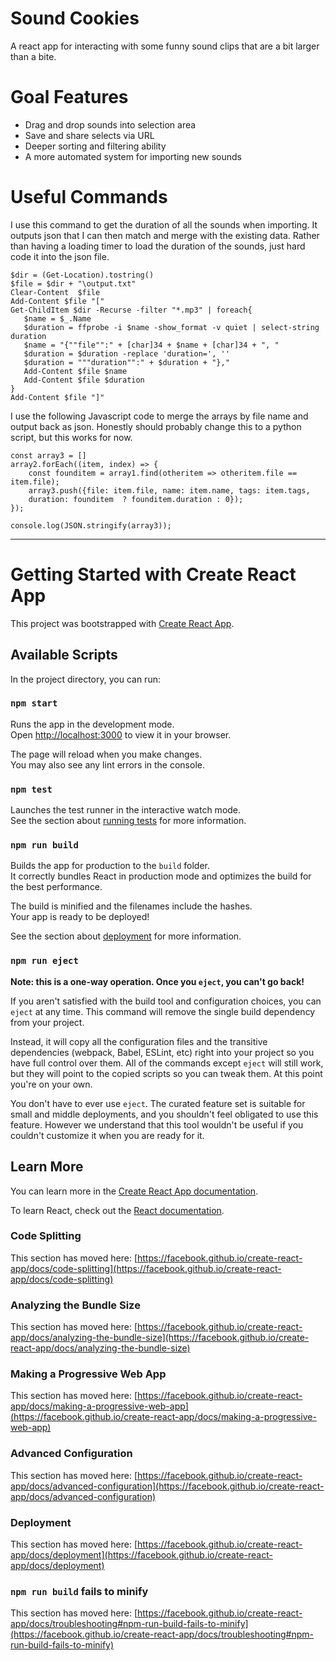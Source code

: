 # Sound Cookies

A react app for interacting with some funny sound clips that are a bit larger than a bite.

# Goal Features

- Drag and drop sounds into selection area
- Save and share selects via URL
- Deeper sorting and filtering ability
- A more automated system for importing new sounds


# Useful Commands

I use this command to get the duration of all the sounds when importing. It outputs json that I can then match and merge with the existing data. Rather than having a loading timer to load the duration of the sounds, just hard code it into the json file.

```PS
$dir = (Get-Location).tostring()
$file = $dir + "\output.txt"
Clear-Content  $file
Add-Content $file "["
Get-ChildItem $dir -Recurse -filter "*.mp3" | foreach{
   $name = $_.Name
   $duration = ffprobe -i $name -show_format -v quiet | select-string duration
   $name = "{""file"":" + [char]34 + $name + [char]34 + ", "
   $duration = $duration -replace 'duration=', ''
   $duration = """duration"":" + $duration + "},"
   Add-Content $file $name
   Add-Content $file $duration
}
Add-Content $file "]"
```

I use the following Javascript code to merge the arrays by file name and output back as json. Honestly should probably change this to a python script, but this works for now.

```JS
const array3 = []
array2.forEach((item, index) => {
    const founditem = array1.find(otheritem => otheritem.file == item.file);
    array3.push({file: item.file, name: item.name, tags: item.tags,
    duration: founditem  ? founditem.duration : 0});
});

console.log(JSON.stringify(array3));
```


--------------------

# Getting Started with Create React App

This project was bootstrapped with [Create React App](https://github.com/facebook/create-react-app).

## Available Scripts

In the project directory, you can run:

### `npm start`

Runs the app in the development mode.\
Open [http://localhost:3000](http://localhost:3000) to view it in your browser.

The page will reload when you make changes.\
You may also see any lint errors in the console.

### `npm test`

Launches the test runner in the interactive watch mode.\
See the section about [running tests](https://facebook.github.io/create-react-app/docs/running-tests) for more information.

### `npm run build`

Builds the app for production to the `build` folder.\
It correctly bundles React in production mode and optimizes the build for the best performance.

The build is minified and the filenames include the hashes.\
Your app is ready to be deployed!

See the section about [deployment](https://facebook.github.io/create-react-app/docs/deployment) for more information.

### `npm run eject`

**Note: this is a one-way operation. Once you `eject`, you can't go back!**

If you aren't satisfied with the build tool and configuration choices, you can `eject` at any time. This command will remove the single build dependency from your project.

Instead, it will copy all the configuration files and the transitive dependencies (webpack, Babel, ESLint, etc) right into your project so you have full control over them. All of the commands except `eject` will still work, but they will point to the copied scripts so you can tweak them. At this point you're on your own.

You don't have to ever use `eject`. The curated feature set is suitable for small and middle deployments, and you shouldn't feel obligated to use this feature. However we understand that this tool wouldn't be useful if you couldn't customize it when you are ready for it.

## Learn More

You can learn more in the [Create React App documentation](https://facebook.github.io/create-react-app/docs/getting-started).

To learn React, check out the [React documentation](https://reactjs.org/).

### Code Splitting

This section has moved here: [https://facebook.github.io/create-react-app/docs/code-splitting](https://facebook.github.io/create-react-app/docs/code-splitting)

### Analyzing the Bundle Size

This section has moved here: [https://facebook.github.io/create-react-app/docs/analyzing-the-bundle-size](https://facebook.github.io/create-react-app/docs/analyzing-the-bundle-size)

### Making a Progressive Web App

This section has moved here: [https://facebook.github.io/create-react-app/docs/making-a-progressive-web-app](https://facebook.github.io/create-react-app/docs/making-a-progressive-web-app)

### Advanced Configuration

This section has moved here: [https://facebook.github.io/create-react-app/docs/advanced-configuration](https://facebook.github.io/create-react-app/docs/advanced-configuration)

### Deployment

This section has moved here: [https://facebook.github.io/create-react-app/docs/deployment](https://facebook.github.io/create-react-app/docs/deployment)

### `npm run build` fails to minify

This section has moved here: [https://facebook.github.io/create-react-app/docs/troubleshooting#npm-run-build-fails-to-minify](https://facebook.github.io/create-react-app/docs/troubleshooting#npm-run-build-fails-to-minify)
